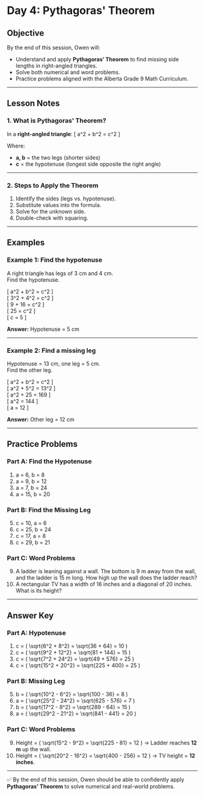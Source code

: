 # Day 4: Pythagoras' Theorem

## Objective
By the end of this session, Owen will:
- Understand and apply **Pythagoras’ Theorem** to find missing side lengths in right-angled triangles.
- Solve both numerical and word problems.
- Practice problems aligned with the Alberta Grade 9 Math Curriculum.

---

## Lesson Notes

### 1. What is Pythagoras' Theorem?
In a **right-angled triangle**:
\[ a^2 + b^2 = c^2 \]

Where:
- **a, b** = the two legs (shorter sides)
- **c** = the hypotenuse (longest side opposite the right angle)

---

### 2. Steps to Apply the Theorem
1. Identify the sides (legs vs. hypotenuse).
2. Substitute values into the formula.
3. Solve for the unknown side.
4. Double-check with squaring.

---

## Examples

### Example 1: Find the hypotenuse
A right triangle has legs of 3 cm and 4 cm.  
Find the hypotenuse.

\[ a^2 + b^2 = c^2 \]  
\[ 3^2 + 4^2 = c^2 \]  
\[ 9 + 16 = c^2 \]  
\[ 25 = c^2 \]  
\[ c = 5 \]  

**Answer:** Hypotenuse = 5 cm

---

### Example 2: Find a missing leg
Hypotenuse = 13 cm, one leg = 5 cm.  
Find the other leg.

\[ a^2 + b^2 = c^2 \]  
\[ a^2 + 5^2 = 13^2 \]  
\[ a^2 + 25 = 169 \]  
\[ a^2 = 144 \]  
\[ a = 12 \]  

**Answer:** Other leg = 12 cm

---

## Practice Problems

### Part A: Find the Hypotenuse
1. a = 6, b = 8  
2. a = 9, b = 12  
3. a = 7, b = 24  
4. a = 15, b = 20  

### Part B: Find the Missing Leg
5. c = 10, a = 6  
6. c = 25, b = 24  
7. c = 17, a = 8  
8. c = 29, b = 21  

### Part C: Word Problems
9. A ladder is leaning against a wall. The bottom is 9 m away from the wall, and the ladder is 15 m long. How high up the wall does the ladder reach?  
10. A rectangular TV has a width of 16 inches and a diagonal of 20 inches. What is its height?  

---

## Answer Key

### Part A: Hypotenuse
1. c = \( \sqrt{6^2 + 8^2} = \sqrt{36 + 64} = 10 \)  
2. c = \( \sqrt{9^2 + 12^2} = \sqrt{81 + 144} = 15 \)  
3. c = \( \sqrt{7^2 + 24^2} = \sqrt{49 + 576} = 25 \)  
4. c = \( \sqrt{15^2 + 20^2} = \sqrt{225 + 400} = 25 \)  

### Part B: Missing Leg
5. b = \( \sqrt{10^2 - 6^2} = \sqrt{100 - 36} = 8 \)  
6. a = \( \sqrt{25^2 - 24^2} = \sqrt{625 - 576} = 7 \)  
7. b = \( \sqrt{17^2 - 8^2} = \sqrt{289 - 64} = 15 \)  
8. a = \( \sqrt{29^2 - 21^2} = \sqrt{841 - 441} = 20 \)  

### Part C: Word Problems
9. Height = \( \sqrt{15^2 - 9^2} = \sqrt{225 - 81} = 12 \) → Ladder reaches **12 m** up the wall.  
10. Height = \( \sqrt{20^2 - 16^2} = \sqrt{400 - 256} = 12 \) → TV height = **12 inches**.

---

✅ By the end of this session, Owen should be able to confidently apply **Pythagoras' Theorem** to solve numerical and real-world problems.
